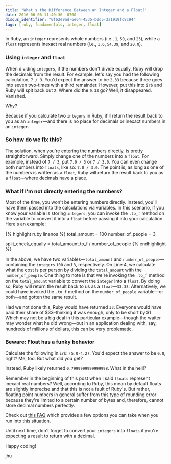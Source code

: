 ```yaml
---
title: "What's the Difference Between an Integer and a Float?"
date: 2016-06-06 11:40:36 -0700
disqus_identifier: "0f62e9ad-6e64-4535-b0d5-3a1919fc8c94"
tags: [ruby, fundamentals, integer, float]
---
```


In Ruby, an `integer` represents whole numbers (i.e., `1`, `50`, and `23`), while a `float` represents inexact real numbers (i.e., `1.6`, `54.39`, and `20.0`). 

### Using `integer` and `float`
When dividing `integers`, if the numbers don't divide equally, Ruby will drop the decimals from the result. For example, let's say you had the following calculation, `7 / 3`. You'd expect the answer to be `2.33` because three goes into seven two-times with a third remainder. However, put this into `irb` and Ruby will spit back out `2`. Where did the `0.33` go? Well, it disappeared. Vanished.

Why?

Because if you calculate two `integers` in Ruby, it'll return the result back to you as an `integer`—and there is no place for decimals or inexact numbers in an `integer`. 

### So how do we fix this?

The solution, when you're entering the numbers directly, is pretty straightforward. Simply change one of the numbers into a `float`. For example, instead of `7 / 3`, put `7.0 / 3` or `7 / 3.0`. You can even change both numbers into `floats`, like so: `7.0 / 3.0`. The point is, as long as one of the numbers is written as a `float`, Ruby will return the result back to you as a `float`—where decimals have a place. 

### What if I'm not directly entering the numbers?

Most of the time, you won't be entering numbers directly. Instead, you'll have them passed into the calculations via variables. In this scenario, if you know your variable is storing `integers`, you can invoke the `.to_f` method on the variable to convert it into a `float` before passing it into your calculation. Here's an example:

{% highlight ruby linenos %}
total_amount = 100
number_of_people = 3

split_check_equally = total_amount.to_f / number_of_people
{% endhighlight %}

In the above, we have two variables—`total_amount` and `number_of_people`—containing the `integers` `100` and `3`, respectively. On Line 4, we calculate what the cost is per person by dividing the `total_amount` with the `number_of_people`. One thing to note is that we're invoking the `.to_f` method on the `total_amount` variable to convert the `integer` into a `float`. By doing so, Ruby will return the result back to us as a `float`—`33.33`. Alternatively, we could have invoked the `.to_f` method on the `number_of_people` variable—or both—and gotten the same result.

Had we not done this, Ruby would have returned `33`. Everyone would have paid their share of $33–thinking it was enough, only to be short by $1. Which may not be a big deal in this particular example—though the waiter may wonder what he did wrong—but in an application dealing with, say, hundreds of millions of dollars, this can be very problematic.

### Beware: Float has a funky behavior

Calculate the following in `irb`: `(5.0-4.2)`. You'd expect the answer to be `0.8`, right? Me, too. But what did you get?

Instead, Ruby likely returned `0.7999999999999998`. What in the hell!?

Remember in the beginning of this post when I said `floats` represent inexact real numbers? Well, according to Ruby, this mean by default floats are slightly imprecise and that this is not a fault of Ruby's. But rather, floating point numbers in general suffer from this type of rounding error because they're limited to a certain number of bytes and, therefore, cannot store decimal numbers perfectly. 

Check out [this FAQ](https://github.com/rdp/ruby_tutorials_core/wiki/ruby-talk-faq#floats_imprecise) which provides a few options you can take when you run into this situation. 

Until next time, don't forget to convert your `integers` into `floats` if you're expecting a result to return with a decimal. 

Happy coding!

jhu